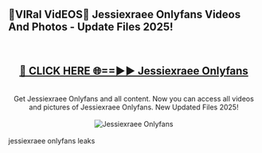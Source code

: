 <h2>🔴VIRal VidEOS🔴 Jessiexraee Onlyfans Videos And Photos - Update Files 2025!</h2>
<br>
<div align="center">
<h2><a href="https://virallinks.top/odZfE0" rel="nofollow">🔴 CLICK HERE 🌐==►► Jessiexraee Onlyfans</a></h2>
<br>
Get Jessiexraee Onlyfans and all content. Now you can access all videos and pictures of Jessiexraee Onlyfans. New Updated Files 2025!
<br>
<br>
<a href="https://virallinks.top/odZfE0" rel="nofollow" data-target="animated-image.originalLink"><img src="https://i.imgur.com/dJHk4Zq.gif)" alt="Jessiexraee Onlyfans" style="max-width: 100%; display: inline-block;" data-target="animated-image.originalImage"></a>
</div>
<br>
jessiexraee onlyfans leaks
